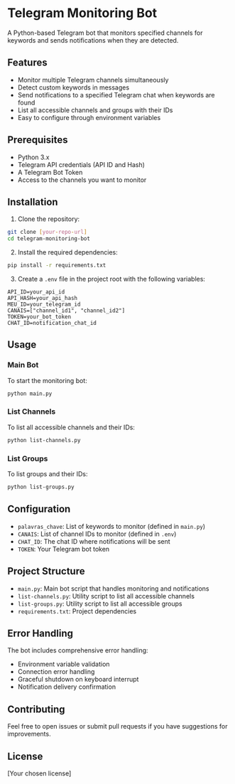 # Telegram Monitoring Bot

A Python-based Telegram bot that monitors specified channels for keywords and sends notifications when they are detected.

## Features

- Monitor multiple Telegram channels simultaneously
- Detect custom keywords in messages
- Send notifications to a specified Telegram chat when keywords are found
- List all accessible channels and groups with their IDs
- Easy to configure through environment variables

## Prerequisites

- Python 3.x
- Telegram API credentials (API ID and Hash)
- A Telegram Bot Token
- Access to the channels you want to monitor

## Installation

1. Clone the repository:

```bash
git clone [your-repo-url]
cd telegram-monitoring-bot
```

2. Install the required dependencies:

```bash
pip install -r requirements.txt
```

3. Create a `.env` file in the project root with the following variables:

```env
API_ID=your_api_id
API_HASH=your_api_hash
MEU_ID=your_telegram_id
CANAIS=["channel_id1", "channel_id2"]
TOKEN=your_bot_token
CHAT_ID=notification_chat_id
```

## Usage

### Main Bot

To start the monitoring bot:

```bash
python main.py
```

### List Channels

To list all accessible channels and their IDs:

```bash
python list-channels.py
```

### List Groups

To list groups and their IDs:

```bash
python list-groups.py
```

## Configuration

- `palavras_chave`: List of keywords to monitor (defined in `main.py`)
- `CANAIS`: List of channel IDs to monitor (defined in `.env`)
- `CHAT_ID`: The chat ID where notifications will be sent
- `TOKEN`: Your Telegram bot token

## Project Structure

- `main.py`: Main bot script that handles monitoring and notifications
- `list-channels.py`: Utility script to list all accessible channels
- `list-groups.py`: Utility script to list all accessible groups
- `requirements.txt`: Project dependencies

## Error Handling

The bot includes comprehensive error handling:

- Environment variable validation
- Connection error handling
- Graceful shutdown on keyboard interrupt
- Notification delivery confirmation

## Contributing

Feel free to open issues or submit pull requests if you have suggestions for improvements.

## License

[Your chosen license]
